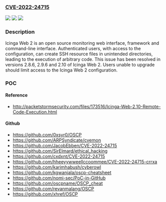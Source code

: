 ### [CVE-2022-24715](https://cve.mitre.org/cgi-bin/cvename.cgi?name=CVE-2022-24715)
![](https://img.shields.io/static/v1?label=Product&message=icingaweb2&color=blue)
![](https://img.shields.io/static/v1?label=Version&message=n%2Fa&color=blue)
![](https://img.shields.io/static/v1?label=Vulnerability&message=CWE-22%3A%20Improper%20Limitation%20of%20a%20Pathname%20to%20a%20Restricted%20Directory%20('Path%20Traversal')&color=brighgreen)

### Description

Icinga Web 2 is an open source monitoring web interface, framework and command-line interface. Authenticated users, with access to the configuration, can create SSH resource files in unintended directories, leading to the execution of arbitrary code. This issue has been resolved in versions 2.8.6, 2.9.6 and 2.10 of Icinga Web 2. Users unable to upgrade should limit access to the Icinga Web 2 configuration.

### POC

#### Reference
- http://packetstormsecurity.com/files/173516/Icinga-Web-2.10-Remote-Code-Execution.html

#### Github
- https://github.com/0xsyr0/OSCP
- https://github.com/ARPSyndicate/cvemon
- https://github.com/JacobEbben/CVE-2022-24715
- https://github.com/SirElmard/ethical_hacking
- https://github.com/cxdxnt/CVE-2022-24715
- https://github.com/hheeyywweellccoommee/CVE-2022-24715-crrxa
- https://github.com/karimhabush/cyberowl
- https://github.com/kgwanjala/oscp-cheatsheet
- https://github.com/nomi-sec/PoC-in-GitHub
- https://github.com/oscpname/OSCP_cheat
- https://github.com/revanmalang/OSCP
- https://github.com/xhref/OSCP

